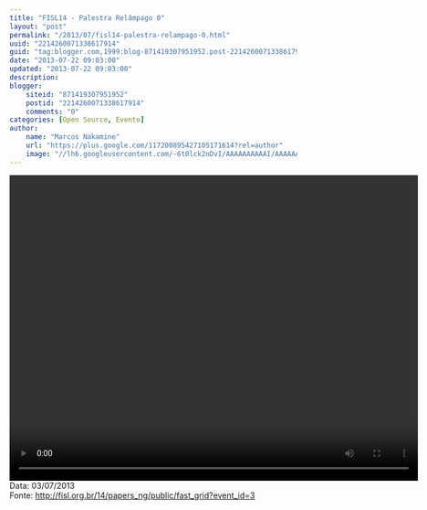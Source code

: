 ```yaml
---
title: "FISL14 - Palestra Relâmpago 0"
layout: "post"
permalink: "/2013/07/fisl14-palestra-relampago-0.html"
uuid: "2214260071338617914"
guid: "tag:blogger.com,1999:blog-871419307951952.post-2214260071338617914"
date: "2013-07-22 09:03:00"
updated: "2013-07-22 09:03:00"
description: 
blogger:
    siteid: "871419307951952"
    postid: "2214260071338617914"
    comments: "0"
categories: [Open Source, Evento]
author: 
    name: "Marcos Nakamine"
    url: "https://plus.google.com/117200895427105171614?rel=author"
    image: "//lh6.googleusercontent.com/-6t0lck2nDvI/AAAAAAAAAAI/AAAAAAAAOBw/_9ON3AiIr48/s32-c/photo.jpg"
---
```


<div class="css-full-post-content js-full-post-content">
<video controls="" height="535" width="716">  <source src="http://hemingway.softwarelivre.org/fisl14/high/41c/sala41c-high-201307031904.ogg" type="video/ogg"></source>  Your browser does not support the video tag. </video>Data: 03/07/2013<br>Fonte: <a href="http://fisl.org.br/14/papers_ng/public/fast_grid?event_id=3">http://fisl.org.br/14/papers_ng/public/fast_grid?event_id=3</a>
</div>